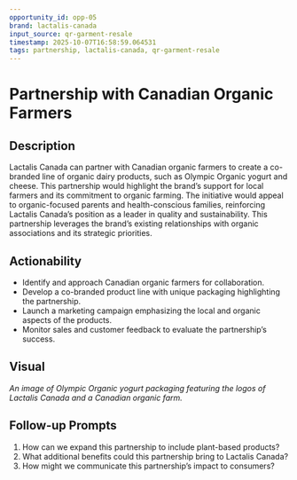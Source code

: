 ```yaml
---
opportunity_id: opp-05
brand: lactalis-canada
input_source: qr-garment-resale
timestamp: 2025-10-07T16:58:59.064531
tags: partnership, lactalis-canada, qr-garment-resale
---
```


# Partnership with Canadian Organic Farmers

## Description

Lactalis Canada can partner with Canadian organic farmers to create a co-branded line of organic dairy products, such as Olympic Organic yogurt and cheese. This partnership would highlight the brand’s support for local farmers and its commitment to organic farming. The initiative would appeal to organic-focused parents and health-conscious families, reinforcing Lactalis Canada’s position as a leader in quality and sustainability. This partnership leverages the brand’s existing relationships with organic associations and its strategic priorities.

## Actionability

- Identify and approach Canadian organic farmers for collaboration.
- Develop a co-branded product line with unique packaging highlighting the partnership.
- Launch a marketing campaign emphasizing the local and organic aspects of the products.
- Monitor sales and customer feedback to evaluate the partnership’s success.

## Visual

*An image of Olympic Organic yogurt packaging featuring the logos of Lactalis Canada and a Canadian organic farm.*

## Follow-up Prompts

1. How can we expand this partnership to include plant-based products?
2. What additional benefits could this partnership bring to Lactalis Canada?
3. How might we communicate this partnership’s impact to consumers?

